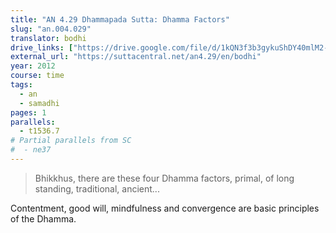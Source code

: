 ```yaml
---
title: "AN 4.29 Dhammapada Sutta: Dhamma Factors"
slug: "an.004.029"
translator: bodhi
drive_links: ["https://drive.google.com/file/d/1kQN3f3b3gykuShDY40mlM2-zydOMnMDB/view?usp=drivesdk"]
external_url: "https://suttacentral.net/an4.29/en/bodhi"
year: 2012
course: time
tags:
  - an
  - samadhi
pages: 1
parallels:
  - t1536.7
# Partial parallels from SC
#  - ne37
---
```


> Bhikkhus, there are these four Dhamma factors, primal, of long standing, traditional, ancient...

Contentment, good will, mindfulness and convergence are basic principles of the Dhamma.

